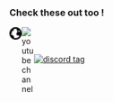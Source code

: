 
### Check these out too !
[<img align='left' alt="rboud.ml" width='22px' src='https://raw.githubusercontent.com/iconic/open-iconic/master/svg/globe.svg' />][website]
[<img align='left' alt="youtube channel" width='22px' src='https://upload.wikimedia.org/wikipedia/commons/0/09/YouTube_full-color_icon_%282017%29.svg' />][ytb]
  
<br /><br />  
  
[<img alt="discord tag" src='https://discord.c99.nl/widget/theme-3/690869031531446313.png' />](https://discord.com/users/690869031531446313)

<br />  

<!--![Metrics](https://metrics.lecoq.io/rboudrouss?template=classic&base.metadata=0&isocalendar=1&languages=1&isocalendar.duration=half-year&languages.limit=8&languages.colors=github&languages.threshold=0%25&config.timezone=Europe%2FParis)  -->
 



[website]: https://rboud.com/
[ytb]: https://www.youtube.com/channel/UCi-99XLL6EdjUwoeoLAi-PQ
